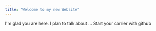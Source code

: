 ```yaml
---
title: "Welcome to my new Website"
---
```


I'm glad you are here. I plan to talk about ...
Start your carrier with github
